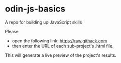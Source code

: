 # odin-js-basics
A repo for building up JavaScript skills

Please
- open the following link: https://raw.githack.com
- then enter the URL of each sub-project's .html file.

This will generate a live preview of the project's results.
